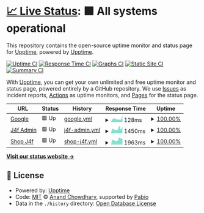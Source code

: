 # [📈 Live Status](https://upptime.github.io/upptime): <!--live status--> **🟩 All systems operational**

This repository contains the open-source uptime monitor and status page for [Upptime](https://upptime.js.org), powered by [Upptime](https://github.com/upptime/upptime).

[![Uptime CI](https://github.com/trungtrandb/upptime/workflows/Uptime%20CI/badge.svg)](https://github.com/trungtrandb/upptime/actions?query=workflow%3A%22Uptime+CI%22)
[![Response Time CI](https://github.com/trungtrandb/upptime/workflows/Response%20Time%20CI/badge.svg)](https://github.com/trungtrandb/upptime/actions?query=workflow%3A%22Response+Time+CI%22)
[![Graphs CI](https://github.com/trungtrandb/upptime/workflows/Graphs%20CI/badge.svg)](https://github.com/trungtrandb/upptime/actions?query=workflow%3A%22Graphs+CI%22)
[![Static Site CI](https://github.com/trungtrandb/upptime/workflows/Static%20Site%20CI/badge.svg)](https://github.com/trungtrandb/upptime/actions?query=workflow%3A%22Static+Site+CI%22)
[![Summary CI](https://github.com/trungtrandb/upptime/workflows/Summary%20CI/badge.svg)](https://github.com/trungtrandb/upptime/actions?query=workflow%3A%22Summary+CI%22)

With [Upptime](https://upptime.js.org), you can get your own unlimited and free uptime monitor and status page, powered entirely by a GitHub repository. We use [Issues](https://github.com/upptime/upptime/issues) as incident reports, [Actions](https://github.com/trungtrandb/upptime/actions) as uptime monitors, and [Pages](https://upptime.github.io/upptime) for the status page.

<!--start: status pages-->
<!-- This summary is generated by Upptime (https://github.com/upptime/upptime) -->
<!-- Do not edit this manually, your changes will be overwritten -->
<!-- prettier-ignore -->
| URL | Status | History | Response Time | Uptime |
| --- | ------ | ------- | ------------- | ------ |
| <img alt="" src="https://icons.duckduckgo.com/ip3/www.google.com.ico" height="13"> [Google](https://www.google.com) | 🟩 Up | [google.yml](https://github.com/trungtrandb/uptime/commits/HEAD/history/google.yml) | <details><summary><img alt="Response time graph" src="./graphs/google/response-time-week.png" height="20"> 128ms</summary><br><a href="https://trungtrandb.github.io/uptime/history/google"><img alt="Response time 138" src="https://img.shields.io/endpoint?url=https%3A%2F%2Fraw.githubusercontent.com%2Ftrungtrandb%2Fuptime%2FHEAD%2Fapi%2Fgoogle%2Fresponse-time.json"></a><br><a href="https://trungtrandb.github.io/uptime/history/google"><img alt="24-hour response time 254" src="https://img.shields.io/endpoint?url=https%3A%2F%2Fraw.githubusercontent.com%2Ftrungtrandb%2Fuptime%2FHEAD%2Fapi%2Fgoogle%2Fresponse-time-day.json"></a><br><a href="https://trungtrandb.github.io/uptime/history/google"><img alt="7-day response time 128" src="https://img.shields.io/endpoint?url=https%3A%2F%2Fraw.githubusercontent.com%2Ftrungtrandb%2Fuptime%2FHEAD%2Fapi%2Fgoogle%2Fresponse-time-week.json"></a><br><a href="https://trungtrandb.github.io/uptime/history/google"><img alt="30-day response time 138" src="https://img.shields.io/endpoint?url=https%3A%2F%2Fraw.githubusercontent.com%2Ftrungtrandb%2Fuptime%2FHEAD%2Fapi%2Fgoogle%2Fresponse-time-month.json"></a><br><a href="https://trungtrandb.github.io/uptime/history/google"><img alt="1-year response time 138" src="https://img.shields.io/endpoint?url=https%3A%2F%2Fraw.githubusercontent.com%2Ftrungtrandb%2Fuptime%2FHEAD%2Fapi%2Fgoogle%2Fresponse-time-year.json"></a></details> | <details><summary><a href="https://trungtrandb.github.io/uptime/history/google">100.00%</a></summary><a href="https://trungtrandb.github.io/uptime/history/google"><img alt="All-time uptime 100.00%" src="https://img.shields.io/endpoint?url=https%3A%2F%2Fraw.githubusercontent.com%2Ftrungtrandb%2Fuptime%2FHEAD%2Fapi%2Fgoogle%2Fuptime.json"></a><br><a href="https://trungtrandb.github.io/uptime/history/google"><img alt="24-hour uptime 100.00%" src="https://img.shields.io/endpoint?url=https%3A%2F%2Fraw.githubusercontent.com%2Ftrungtrandb%2Fuptime%2FHEAD%2Fapi%2Fgoogle%2Fuptime-day.json"></a><br><a href="https://trungtrandb.github.io/uptime/history/google"><img alt="7-day uptime 100.00%" src="https://img.shields.io/endpoint?url=https%3A%2F%2Fraw.githubusercontent.com%2Ftrungtrandb%2Fuptime%2FHEAD%2Fapi%2Fgoogle%2Fuptime-week.json"></a><br><a href="https://trungtrandb.github.io/uptime/history/google"><img alt="30-day uptime 100.00%" src="https://img.shields.io/endpoint?url=https%3A%2F%2Fraw.githubusercontent.com%2Ftrungtrandb%2Fuptime%2FHEAD%2Fapi%2Fgoogle%2Fuptime-month.json"></a><br><a href="https://trungtrandb.github.io/uptime/history/google"><img alt="1-year uptime 100.00%" src="https://img.shields.io/endpoint?url=https%3A%2F%2Fraw.githubusercontent.com%2Ftrungtrandb%2Fuptime%2FHEAD%2Fapi%2Fgoogle%2Fuptime-year.json"></a></details>
| <img alt="" src="https://icons.duckduckgo.com/ip3/j4f.io.vn.ico" height="13"> [J4f Admin](https://j4f.io.vn) | 🟩 Up | [j4f-admin.yml](https://github.com/trungtrandb/uptime/commits/HEAD/history/j4f-admin.yml) | <details><summary><img alt="Response time graph" src="./graphs/j4f-admin/response-time-week.png" height="20"> 1450ms</summary><br><a href="https://trungtrandb.github.io/uptime/history/j4f-admin"><img alt="Response time 1838" src="https://img.shields.io/endpoint?url=https%3A%2F%2Fraw.githubusercontent.com%2Ftrungtrandb%2Fuptime%2FHEAD%2Fapi%2Fj4f-admin%2Fresponse-time.json"></a><br><a href="https://trungtrandb.github.io/uptime/history/j4f-admin"><img alt="24-hour response time 2060" src="https://img.shields.io/endpoint?url=https%3A%2F%2Fraw.githubusercontent.com%2Ftrungtrandb%2Fuptime%2FHEAD%2Fapi%2Fj4f-admin%2Fresponse-time-day.json"></a><br><a href="https://trungtrandb.github.io/uptime/history/j4f-admin"><img alt="7-day response time 1450" src="https://img.shields.io/endpoint?url=https%3A%2F%2Fraw.githubusercontent.com%2Ftrungtrandb%2Fuptime%2FHEAD%2Fapi%2Fj4f-admin%2Fresponse-time-week.json"></a><br><a href="https://trungtrandb.github.io/uptime/history/j4f-admin"><img alt="30-day response time 1838" src="https://img.shields.io/endpoint?url=https%3A%2F%2Fraw.githubusercontent.com%2Ftrungtrandb%2Fuptime%2FHEAD%2Fapi%2Fj4f-admin%2Fresponse-time-month.json"></a><br><a href="https://trungtrandb.github.io/uptime/history/j4f-admin"><img alt="1-year response time 1838" src="https://img.shields.io/endpoint?url=https%3A%2F%2Fraw.githubusercontent.com%2Ftrungtrandb%2Fuptime%2FHEAD%2Fapi%2Fj4f-admin%2Fresponse-time-year.json"></a></details> | <details><summary><a href="https://trungtrandb.github.io/uptime/history/j4f-admin">100.00%</a></summary><a href="https://trungtrandb.github.io/uptime/history/j4f-admin"><img alt="All-time uptime 99.80%" src="https://img.shields.io/endpoint?url=https%3A%2F%2Fraw.githubusercontent.com%2Ftrungtrandb%2Fuptime%2FHEAD%2Fapi%2Fj4f-admin%2Fuptime.json"></a><br><a href="https://trungtrandb.github.io/uptime/history/j4f-admin"><img alt="24-hour uptime 100.00%" src="https://img.shields.io/endpoint?url=https%3A%2F%2Fraw.githubusercontent.com%2Ftrungtrandb%2Fuptime%2FHEAD%2Fapi%2Fj4f-admin%2Fuptime-day.json"></a><br><a href="https://trungtrandb.github.io/uptime/history/j4f-admin"><img alt="7-day uptime 100.00%" src="https://img.shields.io/endpoint?url=https%3A%2F%2Fraw.githubusercontent.com%2Ftrungtrandb%2Fuptime%2FHEAD%2Fapi%2Fj4f-admin%2Fuptime-week.json"></a><br><a href="https://trungtrandb.github.io/uptime/history/j4f-admin"><img alt="30-day uptime 99.80%" src="https://img.shields.io/endpoint?url=https%3A%2F%2Fraw.githubusercontent.com%2Ftrungtrandb%2Fuptime%2FHEAD%2Fapi%2Fj4f-admin%2Fuptime-month.json"></a><br><a href="https://trungtrandb.github.io/uptime/history/j4f-admin"><img alt="1-year uptime 99.80%" src="https://img.shields.io/endpoint?url=https%3A%2F%2Fraw.githubusercontent.com%2Ftrungtrandb%2Fuptime%2FHEAD%2Fapi%2Fj4f-admin%2Fuptime-year.json"></a></details>
| <img alt="" src="https://icons.duckduckgo.com/ip3/shop.j4f.io.vn.ico" height="13"> [Shop J4f](https://shop.j4f.io.vn) | 🟩 Up | [shop-j4f.yml](https://github.com/trungtrandb/uptime/commits/HEAD/history/shop-j4f.yml) | <details><summary><img alt="Response time graph" src="./graphs/shop-j4f/response-time-week.png" height="20"> 1963ms</summary><br><a href="https://trungtrandb.github.io/uptime/history/shop-j4f"><img alt="Response time 2250" src="https://img.shields.io/endpoint?url=https%3A%2F%2Fraw.githubusercontent.com%2Ftrungtrandb%2Fuptime%2FHEAD%2Fapi%2Fshop-j4f%2Fresponse-time.json"></a><br><a href="https://trungtrandb.github.io/uptime/history/shop-j4f"><img alt="24-hour response time 2252" src="https://img.shields.io/endpoint?url=https%3A%2F%2Fraw.githubusercontent.com%2Ftrungtrandb%2Fuptime%2FHEAD%2Fapi%2Fshop-j4f%2Fresponse-time-day.json"></a><br><a href="https://trungtrandb.github.io/uptime/history/shop-j4f"><img alt="7-day response time 1963" src="https://img.shields.io/endpoint?url=https%3A%2F%2Fraw.githubusercontent.com%2Ftrungtrandb%2Fuptime%2FHEAD%2Fapi%2Fshop-j4f%2Fresponse-time-week.json"></a><br><a href="https://trungtrandb.github.io/uptime/history/shop-j4f"><img alt="30-day response time 2250" src="https://img.shields.io/endpoint?url=https%3A%2F%2Fraw.githubusercontent.com%2Ftrungtrandb%2Fuptime%2FHEAD%2Fapi%2Fshop-j4f%2Fresponse-time-month.json"></a><br><a href="https://trungtrandb.github.io/uptime/history/shop-j4f"><img alt="1-year response time 2250" src="https://img.shields.io/endpoint?url=https%3A%2F%2Fraw.githubusercontent.com%2Ftrungtrandb%2Fuptime%2FHEAD%2Fapi%2Fshop-j4f%2Fresponse-time-year.json"></a></details> | <details><summary><a href="https://trungtrandb.github.io/uptime/history/shop-j4f">100.00%</a></summary><a href="https://trungtrandb.github.io/uptime/history/shop-j4f"><img alt="All-time uptime 99.86%" src="https://img.shields.io/endpoint?url=https%3A%2F%2Fraw.githubusercontent.com%2Ftrungtrandb%2Fuptime%2FHEAD%2Fapi%2Fshop-j4f%2Fuptime.json"></a><br><a href="https://trungtrandb.github.io/uptime/history/shop-j4f"><img alt="24-hour uptime 100.00%" src="https://img.shields.io/endpoint?url=https%3A%2F%2Fraw.githubusercontent.com%2Ftrungtrandb%2Fuptime%2FHEAD%2Fapi%2Fshop-j4f%2Fuptime-day.json"></a><br><a href="https://trungtrandb.github.io/uptime/history/shop-j4f"><img alt="7-day uptime 100.00%" src="https://img.shields.io/endpoint?url=https%3A%2F%2Fraw.githubusercontent.com%2Ftrungtrandb%2Fuptime%2FHEAD%2Fapi%2Fshop-j4f%2Fuptime-week.json"></a><br><a href="https://trungtrandb.github.io/uptime/history/shop-j4f"><img alt="30-day uptime 99.86%" src="https://img.shields.io/endpoint?url=https%3A%2F%2Fraw.githubusercontent.com%2Ftrungtrandb%2Fuptime%2FHEAD%2Fapi%2Fshop-j4f%2Fuptime-month.json"></a><br><a href="https://trungtrandb.github.io/uptime/history/shop-j4f"><img alt="1-year uptime 99.86%" src="https://img.shields.io/endpoint?url=https%3A%2F%2Fraw.githubusercontent.com%2Ftrungtrandb%2Fuptime%2FHEAD%2Fapi%2Fshop-j4f%2Fuptime-year.json"></a></details>

<!--end: status pages-->

[**Visit our status website →**](https://upptime.github.io/upptime)

## 📄 License

- Powered by: [Upptime](https://github.com/upptime/upptime)
- Code: [MIT](./LICENSE) © [Anand Chowdhary](https://anandchowdhary.com), supported by [Pabio](https://pabio.com)
- Data in the `./history` directory: [Open Database License](https://opendatacommons.org/licenses/odbl/1-0/)
